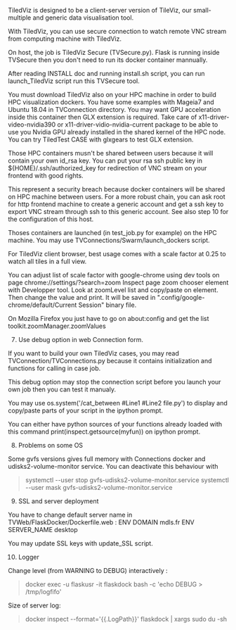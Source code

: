 TiledViz is designed to be a client-server version of TileViz, our small-multiple and
generic data visualisation tool.

With TiledViz, you can use secure connection to watch remote VNC stream from
computing machine with TiledViz.

On host, the job is TiledViz Secure (TVSecure.py).
Flask is running inside TVSecure then you don't need to run its docker container
mannually.

After reading INSTALL doc and running install.sh script, you can run launch_TiledViz
script run this TVSecure tool.


You must download TiledViz also on your HPC machine in order to build HPC
visualization dockers.
You have some examples with Mageia7 and Ubuntu 18.04 in TVConnection directory.
You may want GPU acceleration inside this container then GLX extension is required.
Take care of x11-driver-video-nvidia390 or x11-driver-vidio-nvidia-current package to
be able to use you Nvidia GPU already installed in the shared kernel of the HPC node. 
You can try TiledTest CASE with glxgears to test GLX extension.

Those HPC containers musn't be shared between users because it will contain your own id_rsa key.
You can put your rsa ssh public key in ${HOME}/.ssh/authorized_key for redirection of
VNC stream on your frontend with good rights.

This represent a security breach because docker containers will be shared on HPC machine between users.
For a more robust chain, you can ask root for http frontend machine to create a generic account and
get a ssh key to export VNC stream through ssh to this generic account.
See also step 10 for the configuration of this host.

Thoses containers are launched (in test_job.py for example) on the HPC machine.
You may use TVConnections/Swarm/launch_dockers script.


For TiledViz client browser, best usage comes with a scale factor at 0.25 to watch all
tiles in a full view.

You can adjust list of scale factor with google-chrome using dev tools on page
chrome://settings/?search=zoom
Inspect page zoom chooser element with Developper tool.
Look at zoomLevel list and copy/paste on element. Then change the value and print.
It will be saved in ".config/google-chrome/default/Current Session" binary file.

On Mozilla Firefox you just have to go on  about:config
and get the list 
toolkit.zoomManager.zoomValues


7. Use debug option in web Connection form.

If you want to build your own TiledViz cases, you may read
TVConnection/TVConnections.py
because it contains initialization and functions for calling in case job. 

This debug option may stop the connection script before you launch your own job then
you can test it manualy.

You may use os.system('/cat_between #Line1 #Line2 file.py') to display and copy/paste
parts of your script in the ipython prompt.

You can either have python sources of your functions already loaded with this command
print(inspect.getsource(myfun))
on ipython prompt.

8. Problems on some OS

Some gvfs versions gives full memory with Connections docker and
udisks2-volume-monitor service. You can deactivate this behaviour with 
> systemctl --user stop gvfs-udisks2-volume-monitor.service
> systemctl --user mask gvfs-udisks2-volume-monitor.service

9. SSL and server deployment

You have to change default server name in TVWeb/FlaskDocker/Dockerfile.web :
ENV DOMAIN mdls.fr
ENV SERVER_NAME desktop

You may update SSL keys with update_SSL script.

10. Logger

Change level (from WARNING to DEBUG) interactively :
> docker exec -u flaskusr -it flaskdock bash -c 'echo DEBUG > /tmp/logfifo'

Size of server log:
> docker inspect --format='{{.LogPath}}' flaskdock | xargs sudo du -sh
